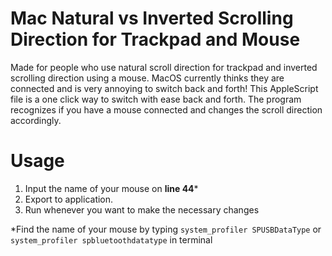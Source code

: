 # Mac Natural vs Inverted Scrolling Direction for Trackpad and Mouse
Made for people who use natural scroll direction for trackpad and inverted scrolling direction using a mouse. MacOS currently thinks they are connected and is very annoying to switch back and forth! This AppleScript file is a one click way to switch with ease back and forth. The program recognizes if you have a mouse connected and changes the scroll direction accordingly. 

# Usage
1. Input the name of your mouse on **line 44***
2. Export to application. 
3. Run whenever you want to make the necessary changes

*Find the name of your mouse by typing `system_profiler SPUSBDataType` or `system_profiler spbluetoothdatatype` in terminal
